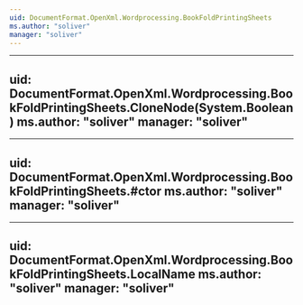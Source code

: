 ```yaml
---
uid: DocumentFormat.OpenXml.Wordprocessing.BookFoldPrintingSheets
ms.author: "soliver"
manager: "soliver"
---
```


---
uid: DocumentFormat.OpenXml.Wordprocessing.BookFoldPrintingSheets.CloneNode(System.Boolean)
ms.author: "soliver"
manager: "soliver"
---

---
uid: DocumentFormat.OpenXml.Wordprocessing.BookFoldPrintingSheets.#ctor
ms.author: "soliver"
manager: "soliver"
---

---
uid: DocumentFormat.OpenXml.Wordprocessing.BookFoldPrintingSheets.LocalName
ms.author: "soliver"
manager: "soliver"
---
